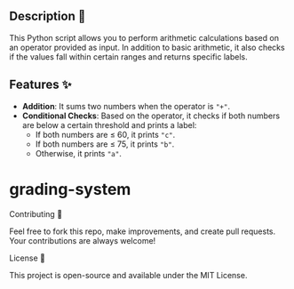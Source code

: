 ## Description 📜

This Python script allows you to perform arithmetic calculations based on an operator provided as input. In addition to basic arithmetic, it also checks if the values fall within certain ranges and returns specific labels.

## Features ✨
- **Addition**: It sums two numbers when the operator is `"+"`.
- **Conditional Checks**: Based on the operator, it checks if both numbers are below a certain threshold and prints a label:
    - If both numbers are ≤ 60, it prints `"c"`.
    - If both numbers are ≤ 75, it prints `"b"`.
    - Otherwise, it prints `"a"`.
# grading-system
Contributing 🤝

Feel free to fork this repo, make improvements, and create pull requests. Your contributions are always welcome!

License 📜

This project is open-source and available under the MIT License.
